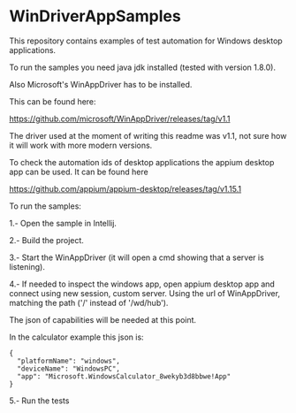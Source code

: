 # WinDriverAppSamples

This repository contains examples of test automation for Windows desktop applications.

To run the samples you need java jdk installed (tested with version 1.8.0).

Also Microsoft's WinAppDriver has to be installed.

This can be found here: 

https://github.com/microsoft/WinAppDriver/releases/tag/v1.1

The driver used at the moment of writing this readme was v1.1, not sure how it will work with more modern versions.

To check the automation ids of desktop applications the appium desktop app can be used.
It can be found here

https://github.com/appium/appium-desktop/releases/tag/v1.15.1

To run the samples:

1.- Open the sample in Intellij.

2.- Build the project.

3.- Start the WinAppDriver (it will open a cmd showing that a server is listening).

4.- If needed to inspect the windows app, open appium desktop app and connect using new session, custom server.
    Using the url of WinAppDriver, matching the path ('/' instead of '/wd/hub').

The json of capabilities will be needed at this point.

In the calculator example this json is:

```
{
  "platformName": "windows",
  "deviceName": "WindowsPC",
  "app": "Microsoft.WindowsCalculator_8wekyb3d8bbwe!App"
}
```
5.- Run the tests
